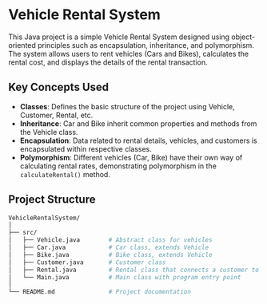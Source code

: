 # Vehicle Rental System

This Java project is a simple Vehicle Rental System designed using object-oriented principles such as encapsulation, inheritance, and polymorphism. The system allows users to rent vehicles (Cars and Bikes), calculates the rental cost, and displays the details of the rental transaction.

## Key Concepts Used

- **Classes**: Defines the basic structure of the project using Vehicle, Customer, Rental, etc.
- **Inheritance**: Car and Bike inherit common properties and methods from the Vehicle class.
- **Encapsulation**: Data related to rental details, vehicles, and customers is encapsulated within respective classes.
- **Polymorphism**: Different vehicles (Car, Bike) have their own way of calculating rental rates, demonstrating polymorphism in the `calculateRental()` method.

## Project Structure

```bash
VehicleRentalSystem/
│
├── src/
│   ├── Vehicle.java        # Abstract class for vehicles
│   ├── Car.java            # Car class, extends Vehicle
│   ├── Bike.java           # Bike class, extends Vehicle
│   ├── Customer.java       # Customer class
│   ├── Rental.java         # Rental class that connects a customer to a vehicle
│   └── Main.java           # Main class with program entry point
│
└── README.md               # Project documentation

